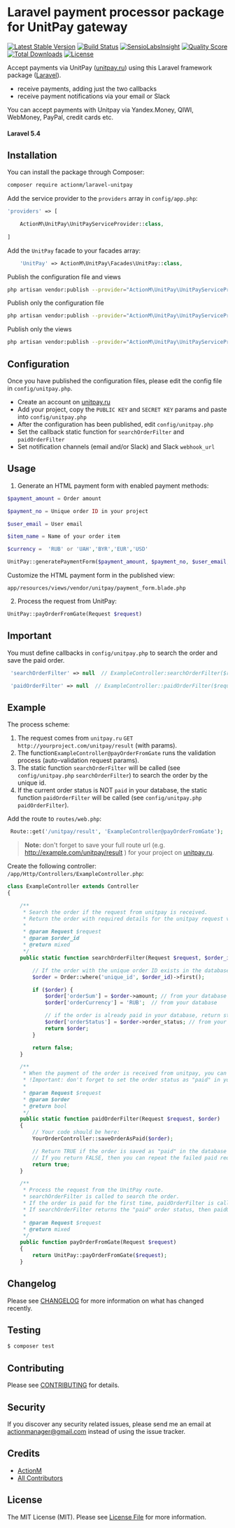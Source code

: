 # Laravel payment processor package for UnitPay gateway

[![Latest Stable Version](https://poser.pugx.org/actionm/laravel-unitpay/v/stable)](https://packagist.org/packages/actionm/laravel-unitpay)
[![Build Status](https://img.shields.io/travis/actionm/laravel-unitpay/master.svg?style=flat-square)](https://travis-ci.org/actionm/laravel-unitpay)
[![SensioLabsInsight](https://img.shields.io/sensiolabs/i/xxxxxxxxx.svg?style=flat-square)](https://insight.sensiolabs.com/projects/xxxxxxxxx)
[![Quality Score](https://img.shields.io/scrutinizer/g/actionm/laravel-unitpay.svg?style=flat-square)](https://scrutinizer-ci.com/g/actionm/laravel-unitpay)
[![Total Downloads](https://img.shields.io/packagist/dt/actionm/laravel-unitpay.svg?style=flat-square)](https://packagist.org/packages/actionm/laravel-unitpay)
[![License](https://poser.pugx.org/actionm/laravel-unitpay/license)](https://packagist.org/packages/actionm/laravel-unitpay)

Accept payments via UnitPay ([unitpay.ru](http://unitpay.ru)) using this Laravel framework package ([Laravel](https://laravel.com)).

- receive payments, adding just the two callbacks
- receive payment notifications via your email or Slack

You can accept payments with Unitpay via Yandex.Money, QIWI, WebMoney, PayPal, credit cards etc.

#### Laravel 5.4

## Installation

You can install the package through Composer:

``` bash
composer require actionm/laravel-unitpay
```


Add the service provider to the `providers` array in `config/app.php`:

```php
'providers' => [

    ActionM\UnitPay\UnitPayServiceProvider::class,
    
]
```

Add the `UnitPay` facade to your facades array:

```php
    'UnitPay' => ActionM\UnitPay\Facades\UnitPay::class,
```

Publish the configuration file and views
``` bash
php artisan vendor:publish --provider="ActionM\UnitPay\UnitPayServiceProvider" 
```

Publish only the configuration file
``` bash
php artisan vendor:publish --provider="ActionM\UnitPay\UnitPayServiceProvider" --tag=config 
```

Publish only the views
``` bash
php artisan vendor:publish --provider="ActionM\UnitPay\UnitPayServiceProvider" --tag=views 
```

## Configuration

Once you have published the configuration files, please edit the config file in `config/unitpay.php`.

- Create an account on [unitpay.ru](http://unitpay.ru)
- Add your project, copy the `PUBLIC KEY` and `SECRET KEY` params and paste into `config/unitpay.php`
- After the configuration has been published, edit `config/unitpay.php`
- Set the callback static function for `searchOrderFilter` and `paidOrderFilter`
- Set notification channels (email and/or Slack) and Slack `webhook_url` 
 
## Usage

1) Generate an HTML payment form with enabled payment methods:

``` php
$payment_amount = Order amount 

$payment_no = Unique order ID in your project 

$user_email = User email

$item_name = Name of your order item

$currency =  'RUB' or 'UAH','BYR','EUR','USD'
```

``` php
UnitPay::generatePaymentForm($payment_amount, $payment_no, $user_email, $item_name, $currency);
```

Customize the HTML payment form in the published view:
 
`app/resources/views/vendor/unitpay/payment_form.blade.php`

2) Process the request from UnitPay:
``` php
UnitPay::payOrderFromGate(Request $request)
```
## Important

You must define callbacks in `config/unitpay.php` to search the order and save the paid order.


``` php
 'searchOrderFilter' => null  // ExampleController:searchOrderFilter($request)
```

``` php
 'paidOrderFilter' => null  // ExampleController::paidOrderFilter($request,$order)
```

## Example

The process scheme:

1. The request comes from `unitpay.ru` `GET` `http://yourproject.com/unitpay/result` (with params).
2. The function`ExampleController@payOrderFromGate` runs the validation process (auto-validation request params).
3. The static function `searchOrderFilter` will be called (see `config/unitpay.php` `searchOrderFilter`) to search the order by the unique id.
4. If the current order status is NOT `paid` in your database, the static function `paidOrderFilter` will be called (see `config/unitpay.php` `paidOrderFilter`).

Add the route to `routes/web.php`:
``` php
 Route::get('/unitpay/result', 'ExampleController@payOrderFromGate');
```

> **Note:**
don't forget to save your full route url (e.g. http://example.com/unitpay/result ) for your project on [unitpay.ru](unitpay.ru).

Create the following controller: `/app/Http/Controllers/ExampleController.php`:

``` php
class ExampleController extends Controller
{

    /**
     * Search the order if the request from unitpay is received.
     * Return the order with required details for the unitpay request verification.
     *
     * @param Request $request
     * @param $order_id
     * @return mixed
     */
    public static function searchOrderFilter(Request $request, $order_id) {

        // If the order with the unique order ID exists in the database
        $order = Order::where('unique_id', $order_id)->first();

        if ($order) {
            $order['orderSum'] = $order->amount; // from your database
            $order['orderCurrency'] = 'RUB';  // from your database

            // if the order is already paid in your database, return strict "paid"; if not, return something else
            $order['orderStatus'] = $order->order_status; // from your database
            return $order;
        }

        return false;
    }

    /**
     * When the payment of the order is received from unitpay, you can process the paid order.
     * !Important: don't forget to set the order status as "paid" in your database.
     *
     * @param Request $request
     * @param $order
     * @return bool
     */
    public static function paidOrderFilter(Request $request, $order)
    {
        // Your code should be here:
        YourOrderController::saveOrderAsPaid($order);

        // Return TRUE if the order is saved as "paid" in the database or FALSE if some error occurs.
        // If you return FALSE, then you can repeat the failed paid requests on the unitpay website manually.
        return true;
    }

    /**
     * Process the request from the UnitPay route.
     * searchOrderFilter is called to search the order.
     * If the order is paid for the first time, paidOrderFilter is called to set the order status.
     * If searchOrderFilter returns the "paid" order status, then paidOrderFilter will not be called.
     *
     * @param Request $request
     * @return mixed
     */
    public function payOrderFromGate(Request $request)
    {
        return UnitPay::payOrderFromGate($request);
    }
```


## Changelog

Please see [CHANGELOG](CHANGELOG.md) for more information on what has changed recently.

## Testing

``` bash
$ composer test
```

## Contributing

Please see [CONTRIBUTING](CONTRIBUTING.md) for details.

## Security

If you discover any security related issues, please send me an email at actionmanager@gmail.com instead of using the issue tracker.

## Credits

- [ActionM](https://github.com/actionm)
- [All Contributors](../../contributors)

## License

The MIT License (MIT). Please see [License File](LICENSE.md) for more information.
